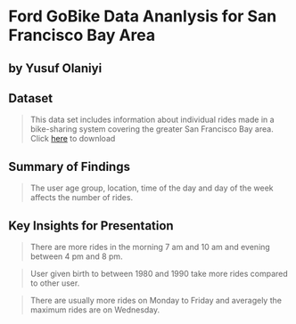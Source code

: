 # Ford GoBike Data Ananlysis for San Francisco Bay Area
## by Yusuf Olaniyi


## Dataset

>This data set includes information about individual rides made in a bike-sharing system covering the greater San Francisco Bay area. Click [here](https://drive.google.com/file/d/17aW6BINZtS9-ZTNW8_k5WQlxjcWINMlY/view?usp=sharing) to download


## Summary of Findings

> The user age group, location, time of the day and day of the week affects the number of rides.


## Key Insights for Presentation

> There are more rides in the morning 7 am and 10 am and evening between 4 pm and 8 pm.

>User given birth to between 1980 and 1990 take more rides compared to other user.

>There are usually more rides on Monday to Friday and averagely the maximum rides are on Wednesday.
